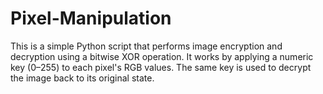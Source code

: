 # Pixel-Manipulation

This is a simple Python script that performs image encryption and decryption using a bitwise XOR operation. It works by applying a numeric key (0–255) to each pixel's RGB values. The same key is used to decrypt the image back to its original state.
